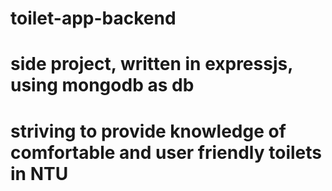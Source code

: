 # toilet-app-backend

# side project, written in expressjs, using mongodb as db
# striving to provide knowledge of comfortable and user friendly toilets in NTU 


